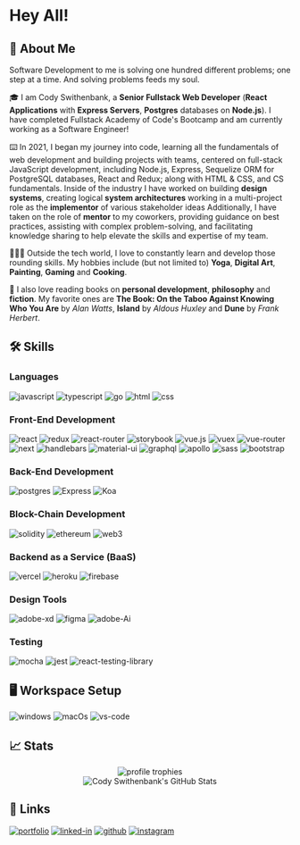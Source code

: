# Hey All!

## 🧊 About Me

Software Development to me is solving one hundred different problems; one step at a time. And solving problems feeds my soul.

🎓 I am Cody Swithenbank, a **Senior Fullstack Web Developer** (**React Applications** with **Express Servers**, **Postgres** databases on **Node.js**). I have completed Fullstack Academy of Code's Bootcamp and am currently working as a Software Engineer!

⌨️ In 2021, I began my journey into code, learning all the fundamentals of web development and building projects with teams, centered on full-stack JavaScript development, including Node.js, Express, Sequelize ORM for PostgreSQL databases, React and Redux; along with HTML & CSS, and CS fundamentals. Inside of the industry I have worked on building **design systems**, creating logical **system architectures** working in a multi-project role as the **implementor** of various stakeholder ideas Additionally, I have taken on the role of **mentor** to my coworkers, providing guidance on best practices, assisting with complex problem-solving, and facilitating knowledge sharing to help elevate the skills and expertise of my team.

🧘🏼‍♂️ Outside the tech world, I love to constantly learn and develop those rounding skills. My hobbies include (but not limited to) **Yoga**, **Digital Art**, **Painting**, **Gaming** and **Cooking**.

📖 I also love reading books on **personal development**, **philosophy** and **fiction**. My favorite ones are **The Book: On the Taboo Against Knowing Who You Are** by _Alan Watts_, **Island** by _Aldous Huxley_ and **Dune** by _Frank Herbert_.

## 🛠️ Skills

### Languages

<!-- https://simpleicons.org/ -->

![javascript](https://img.shields.io/badge/JavaScript-323330?style=for-the-badge&logo=javascript&logoColor=F7DF1E)
![typescript](https://img.shields.io/badge/TypeScript-3178C6?style=for-the-badge&logo=typescript&logoColor=white)
![go](https://img.shields.io/badge/GoLang-3776AB?style=for-the-badge&logo=go&logoColor=white)
![html](https://img.shields.io/badge/HTML5-E34F26?style=for-the-badge&logo=html5&logoColor=white)
![css](https://img.shields.io/badge/CSS3-1572B6?style=for-the-badge&logo=css3&logoColor=white)


### Front-End Development

![react](https://img.shields.io/badge/React-20232A?style=for-the-badge&logo=react&logoColor=61DAFB)
![redux](https://img.shields.io/badge/Redux-593D88?style=for-the-badge&logo=redux&logoColor=white)
![react-router](https://img.shields.io/badge/React_Router-CA4245?style=for-the-badge&logo=react-router&logoColor=white)
![storybook](https://img.shields.io/badge/Storybook-FF4785?style=for-the-badge&logo=storybook&logoColor=white)
![vue.js](https://img.shields.io/badge/Vue-4FC08D?style=for-the-badge&logo=Vue.js&logoColor=white)
![vuex](https://img.shields.io/badge/Vuex-4FC08D?style=for-the-badge&logo=Vue.js&logoColor=white)
![vue-router](https://img.shields.io/badge/Vue_Router-4FC08D?style=for-the-badge&logo=Vue.js&logoColor=white)
![next](https://img.shields.io/badge/Next-000000?style=for-the-badge&logo=nextdotjs&logoColor=FFFFFF)
![handlebars](https://img.shields.io/badge/Handlebars-f0772b?style=for-the-badge&logo=handlebarsdotjs&logoColor=FFFFFF)
![material-ui](https://img.shields.io/badge/Material_UI-0081CB?style=for-the-badge&logo=mui&logoColor=white)
![graphql](https://img.shields.io/badge/GraphQL-E434AA?style=for-the-badge&logo=graphql&logoColor=white)
![apollo](https://img.shields.io/badge/Apollo_GraphQL-000000?style=for-the-badge&logo=apollographql&logoColor=white)
![sass](https://img.shields.io/badge/SASS-CC6699?style=for-the-badge&logo=sass&logoColor=white)
![bootstrap](https://img.shields.io/badge/Bootstrap-563D7C?style=for-the-badge&logo=bootstrap&logoColor=white)

### Back-End Development

![postgres](https://img.shields.io/badge/Postgresql-4169E1?style=for-the-badge&logo=postgresql&logoColor=white)
![Express](https://img.shields.io/badge/Express-000000?style=for-the-badge&logo=express&logoColor=white)
![Koa](https://img.shields.io/badge/Koa-33333D?style=for-the-badge&logo=koa&logoColor=white)

### Block-Chain Development

![solidity](https://img.shields.io/badge/Solidity-363636?style=for-the-badge&logo=solidity&logoColor=white)
![ethereum](https://img.shields.io/badge/Ethereum-3C3C3D?style=for-the-badge&logo=ethereum&logoColor=white)
![web3](https://img.shields.io/badge/Web_3-F16822?style=for-the-badge&logo=web3.js&logoColor=white)

### Backend as a Service (BaaS)

![vercel](https://img.shields.io/badge/Vercel-000000?style=for-the-badge&logo=Vercel&logoColor=white)
![heroku](https://img.shields.io/badge/Heroku-430098?style=for-the-badge&logo=heroku&logoColor=white)
![firebase](https://img.shields.io/badge/Firebase-FFCA28?style=for-the-badge&logo=Firebase&logoColor=white)

### Design Tools

![adobe-xd](https://img.shields.io/badge/abode_xd-470137?style=for-the-badge&logo=adobe-xd&logoColor=white)
![figma](https://img.shields.io/badge/figma-000000?style=for-the-badge&logo=figma&logoColor=white)
![adobe-Ai](https://img.shields.io/badge/abode_ai-FF9A00?style=for-the-badge&logo=adobe-illustrator&logoColor=white)

### Testing

![mocha](https://img.shields.io/badge/Mocha-8D6748?style=for-the-badge&logo=mocha&logoColor=white)
![jest](https://img.shields.io/badge/Jest-C21325?style=for-the-badge&logo=jest&logoColor=white)
![react-testing-library](https://img.shields.io/badge/React_Testing_Library-61DAFB?style=for-the-badge&logo=react&logoColor=black)

## 🖥️ Workspace Setup

![windows](https://img.shields.io/badge/Windows_10-0078D6?style=for-the-badge&logo=windows&logoColor=white)
![macOs](https://img.shields.io/badge/macOS-000000?style=for-the-badge&logo=macOS&logoColor=white)
![vs-code](https://img.shields.io/badge/VS_Code-007ACC?style=for-the-badge&logo=Visual-Studio-Code&logoColor=white)

## 📈 Stats

<div align="center">
    <img src="https://github-profile-trophy.vercel.app/?username=cswithen&row=1&column=6&margin-h=8&theme=darkhub&count_private=true&margin-w=15&no-frame=true" alt="profile trophies" />
    <br />
    <img src="https://github-readme-stats.vercel.app/api?username=cswithen&show_icons=true&bg_color=30,D9593D,F2AF5C&title_color=fff&text_color=fff&hide_border=true&icon_color=fff" alt="Cody Swithenbank's GitHub Stats">
    <br />

</div>

## 🔗 Links

[![portfolio](https://img.shields.io/badge/Portfolio-5340ff?style=for-the-badge&logo=Google-chrome&logoColor=white)](https://codyswithenbank.com/)
[![linked-in](https://img.shields.io/badge/Linked_In-0077B5?style=for-the-badge&logo=LinkedIn&logoColor=white)](https://www.linkedin.com/in/codyswithenbank/)
[![github](https://img.shields.io/badge/GitHub-000000?style=for-the-badge&logo=GitHub&logoColor=white)](https://github.com/cswithen)
[![instagram](https://img.shields.io/badge/Instagram-E4405F?style=for-the-badge&logo=instagram&logoColor=white)](https://www.instagram.com/c_swithen/)

